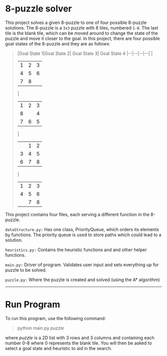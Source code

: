 # 8-puzzle solver

This project solves a given 8-puzzle to one of four possible 8-puzzle solutions. The 8-puzzle is a `3x3` puzzle with 8 tiles, numbered `1-8`. The last tile is the blank tile, which can be moved around to change the state of the puzzle and move it closer to the goal. In this project, there are four possible goal states of the 8-puzzle and they are as follows:

>|Goal State 1|Goal State 2| Goal State 3| Goal State 4
|--|--|--|--|
|<table><tr><td>1</td><td>2</td><td>3</td></tr><tr><td>4</td><td>5</td><td>6</td></tr><tr><td>7</td><td>8</td><td></td></tr> </table>| <table><tr><td>1</td><td>2</td><td>3</td></tr><tr><td>8</td><td></td><td>4</td></tr><tr><td>7</td><td>6</td><td>5</td></tr></table>|<table><tr><td></td><td>1</td><td>2</td></tr><tr><td>3</td><td>4</td><td>5</td></tr><tr><td>6</td><td>7</td><td>8</td></tr></table>|<table><tr><td>1</td><td>2</td><td>3</td></tr><tr><td>4</td><td>5</td><td>6</td></tr><tr><td></td><td>7</td><td>8</td></tr></table>



This project contains four files, each serving a different function in the 8-puzzle.

`dataStructure.py:` Has one class, PriorityQueue, which orders its elements by functions. The priority queue is used to store paths which could lead to a solution.

`heuristics.py:` Contains the heuristic functions and and other helper functions.

`main.py:` Driver of program. Validates user input and sets everything up for puzzle to be solved.

`puzzle.py:` Where the puzzle is created and solved (using the A* algorithm)

---

# Run Program

To run this program, use the following command:

>python main.py <i>puzzle</i>

where <i>puzzle</i> is a 2D list with 3 rows and 3 columns and containing each number 0-8 where 0 represents the blank tile. You will then be asked to select a goal state and heuristic to aid in the search.
